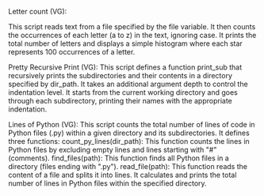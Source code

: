 Letter count (VG):

This script reads text from a file specified by the file variable.
It then counts the occurrences of each letter (a to z) in the text, ignoring case.
It prints the total number of letters and displays a simple histogram where each star represents 100 occurrences of a letter.

Pretty Recursive Print (VG):
This script defines a function print_sub that recursively prints the subdirectories and their contents in a directory specified by dir_path. It takes an additional argument depth to control the indentation level.
It starts from the current working directory and goes through each subdirectory, printing their names with the appropriate indentation.

Lines of Python (VG):
This script counts the total number of lines of code in Python files (.py) within a given directory and its subdirectories.
It defines three functions:
count_py_lines(dir_path): This function counts the lines in Python files by excluding empty lines and lines starting with "#" (comments).
find_files(path): This function finds all Python files in a directory (files ending with ".py").
read_file(path): This function reads the content of a file and splits it into lines.
It calculates and prints the total number of lines in Python files within the specified directory.